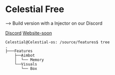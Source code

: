 # Celestial Free

--> Build version with a Injector on our Discord

[Discord](https://discord.gg/dN96PJY93G)
[Website-soon]()

```
Celestial@Celestial-os: /source/features$ tree
.
├───Features
    ├──Aimbot
    │  └── Memory
    └──Visuals
       └── Box
```






       

